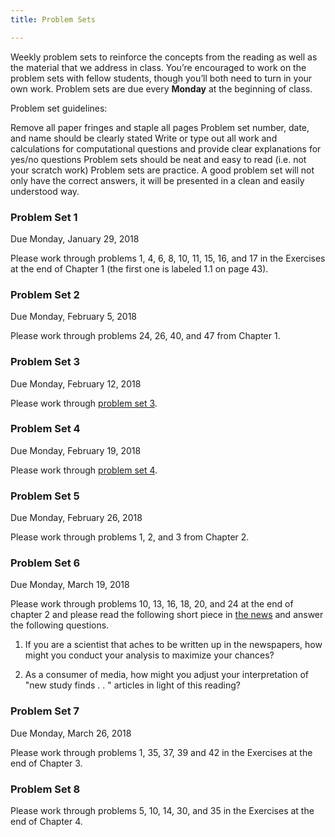 ```yaml
---
title: Problem Sets

---
```


Weekly problem sets to reinforce the concepts from the reading as well as the material that we address in class. You’re encouraged to work on the problem sets with fellow students, though you’ll both need to turn in your own work. Problem sets are due every **Monday** at the beginning of class.

Problem set guidelines:

Remove all paper fringes and staple all pages
Problem set number, date, and name should be clearly stated
Write or type out all work and calculations for computational questions and provide clear explanations for yes/no questions
Problem sets should be neat and easy to read (i.e. not your scratch work)
Problem sets are practice. A good problem set will not only have the correct answers, it will be presented in a clean and easily understood way.

### Problem Set 1
Due Monday, January 29, 2018

Please work through problems 1, 4, 6, 8, 10, 11, 15, 16, and 17 in the Exercises at the end of Chapter 1 (the first one is labeled 1.1 on page 43).


### Problem Set 2
Due Monday, February 5, 2018

Please work through problems 24, 26, 40, and 47 from Chapter 1.

### Problem Set 3

Due Monday, February 12, 2018

Please work through [problem set 3](/handouts/ps3.pdf).

### Problem Set 4

Due Monday, February 19, 2018

Please work through [problem set 4](/handouts/ps4.pdf).

### Problem Set 5
Due Monday, February 26, 2018

Please work through problems 1, 2, and 3 from Chapter 2.

### Problem Set 6
Due Monday, March 19, 2018

Please work through problems 10, 13, 16, 18, 20, and 24 at the end of chapter 2 and please read the following short piece in [the news](https://www.vox.com/science-and-health/2017/3/3/14792174/half-scientific-studies-news-are-wrong) and answer the following questions.

1. If you are a scientist that aches to be written up in the newspapers, how might you conduct your analysis to maximize your chances?

2. As a consumer of media, how might you adjust your interpretation of "new study finds . . " articles in light of this reading?

### Problem Set 7
Due Monday, March 26, 2018

Please work through problems 1, 35, 37, 39 and 42 in the Exercises at the end of Chapter 3.

### Problem Set 8

Please work through problems 5, 10, 14, 30, and 35 in the Exercises at the end of Chapter 4.